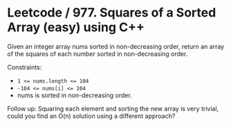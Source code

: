 # Leetcode / 977. Squares of a Sorted Array (easy) using C++

Given an integer array nums sorted in non-decreasing order, return an array of the squares of each number sorted in non-decreasing order.

Constraints:

- `1 <= nums.length <= 104`
- `-104 <= nums[i] <= 104`
- nums is sorted in non-decreasing order.

Follow up: Squaring each element and sorting the new array is very trivial, could you find an O(n) solution using a different approach?
